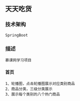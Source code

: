 ## 天天吃货
### 技术架构
```text
SpringBoot
```
### 描述
```
慕课网学习项目
```
#### 首页
```text
1、轮播图，点击轮播图展示对应类别商品
2、商品分类，三级分类展示
3、展示每个类别的八个热门商品
```
